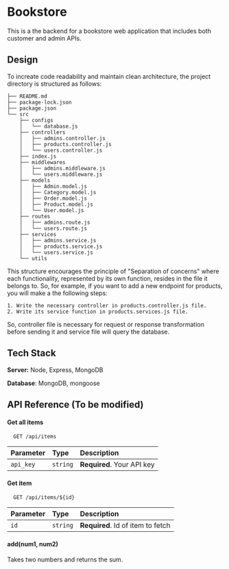 
# Bookstore

This is a the backend for a bookstore web application that includes both customer and admin APIs.



## Design

To increate code readability and maintain clean architecture, the project directory is structured as follows:
```
├── README.md
├── package-lock.json
├── package.json
└── src
    ├── configs
    │   └── database.js
    ├── controllers
    │   ├── admins.controller.js
    │   ├── products.controller.js
    │   └── users.controller.js
    ├── index.js
    ├── middlewares
    │   ├── admins.middleware.js
    │   └── users.middleware.js
    ├── models
    │   ├── Admin.model.js
    │   ├── Category.model.js
    │   ├── Order.model.js
    │   ├── Product.model.js
    │   └── User.model.js
    ├── routes
    │   ├── admins.route.js
    │   └── users.route.js
    ├── services
    │   ├── admins.service.js
    │   ├── products.service.js
    │   └── users.service.js
    └── utils
```
This structure encourages the principle of "Separation of concerns" where each functionality, represented by its own function, resides in the file it belongs to. So, for example, if you want to add a new endpoint for products, you will make a the following steps:

    1. Write the necessary controller in products.controller.js file.
    2. Write its service function in products.services.js file.
So, controller file is necessary for request or response transformation before sending it and service file will query the database.
## Tech Stack

**Server:** Node, Express, MongoDB

**Database**: MongoDB, mongoose


## API Reference (To be modified)

#### Get all items

```
  GET /api/items
```

| Parameter | Type     | Description                |
| :-------- | :------- | :------------------------- |
| `api_key` | `string` | **Required**. Your API key |

#### Get item

```
  GET /api/items/${id}
```

| Parameter | Type     | Description                       |
| :-------- | :------- | :-------------------------------- |
| `id`      | `string` | **Required**. Id of item to fetch |

#### add(num1, num2)

Takes two numbers and returns the sum.

